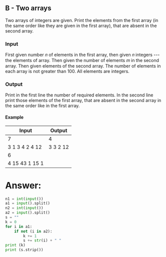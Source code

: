 ## B - Two arrays

Two arrays of integers are given. Print the elements from the first array (in the same order like they are given in the first array), that are absent in the second array.

### Input

First given number 𝑛 of elements in the first array, then given 𝑛 integers --- the elements of array. Then given the number of elements 𝑚 in the second array. Then given elements of the second array. The number of elements in each array is not greater than 100. All elements are integers.

### Output

Print in the first line the number of required elements. In the second line print those elements of the first array, that are absent in the second array in the same order like in the first array.

#### Example

| Input            | Output         |
| ---------------- | -------------- |
| 7                | 4              |
| 3 1 3 4 2 4 12   | 3 3 2 12       |
| 6                |                |
| 4 15 43 1 15 1   |                |

# Answer:

```python
n1 = int(input())
a1 = input().split()
n2 = int(input())
a2 = input().split()
s = ""
k = 0
for i in a1:
	if not (i in a2):
		k += 1
		s += str(i) + " "
print (k)
print (s.strip())
```
